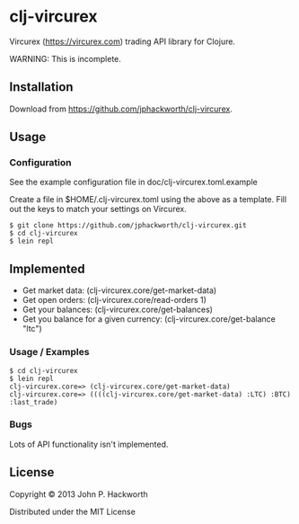 # clj-vircurex

Vircurex (https://vircurex.com) trading API library for Clojure.

WARNING: This is incomplete.

## Installation

Download from https://github.com/jphackworth/clj-vircurex.

## Usage

### Configuration

See the example configuration file in doc/clj-vircurex.toml.example

Create a file in $HOME/.clj-vircurex.toml using the above as a template. Fill out the keys
to match your settings on Vircurex.

    $ git clone https://github.com/jphackworth/clj-vircurex.git
    $ cd clj-vircurex
    $ lein repl

## Implemented

* Get market data: (clj-vircurex.core/get-market-data)
* Get open orders: (clj-vircurex.core/read-orders 1)
* Get your balances: (clj-vircurex.core/get-balances)
* Get you balance for a given currency: (clj-vircurex.core/get-balance "ltc")  

### Usage / Examples

    $ cd clj-vircurex
    $ lein repl
    clj-vircurex.core=> (clj-vircurex.core/get-market-data)
    clj-vircurex.core=> ((((clj-vircurex.core/get-market-data) :LTC) :BTC) :last_trade) 

### Bugs

Lots of API functionality isn't implemented.

## License

Copyright © 2013 John P. Hackworth

Distributed under the MIT License

